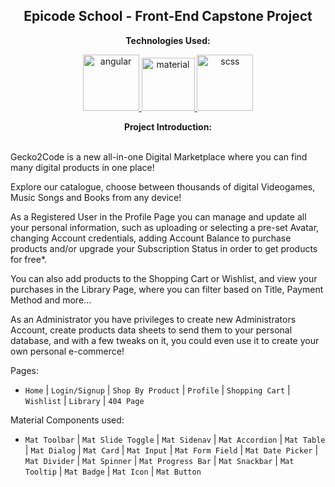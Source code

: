 
<p><h2 align="center" dir="auto"><b>Epicode School - Front-End Capstone Project</b></h2></p>

<p align="center" dir="auto"><b>Technologies Used:</b></p>
<p align="center" dir="auto"> 

  <a href="https://github.com/gi-ga-dev" target="_blank" rel="nofollow"> 
    <img src="https://user-images.githubusercontent.com/77717069/176915746-fe6aef56-4fc7-465f-b255-6a44ee086f70.png" alt="angular" width="90">
  </a> 
    <a href="https://github.com/gi-ga-dev" target="_blank" rel="nofollow"> 
    <img src="https://user-images.githubusercontent.com/77717069/180883930-26495d49-43c7-4cf8-9368-e9b3c11d1b5c.png" alt="material" width="85">
  </a> 
  <a href="https://github.com/gi-ga-dev" target="_blank" rel="nofollow"> 
    <img src="https://user-images.githubusercontent.com/77717069/176915899-7871db31-9ffa-448c-b7ca-29a4aa87b607.png" alt="scss" width="90">
  </a>   
  
</p>


</p>


<p align="center" dir="auto"> <b>Project Introduction:</b> <br><br>

Gecko2Code is a new all-in-one Digital Marketplace where you can find many digital products in one place!

Explore our catalogue, choose between thousands of digital Videogames, Music Songs and Books from any device!

As a Registered User in the Profile Page you can manage and update all your personal information, such as uploading or selecting a pre-set Avatar, changing Account credentials, adding Account Balance to purchase products and/or upgrade your Subscription Status in order to get products for free*.

You can also add products to the Shopping Cart or Wishlist, and view your purchases in the Library Page, where you can filter based on Title, Payment Method and more...

As an Administrator you have privileges to create new Administrators Account, create products data sheets to send them to your personal database, and with a few tweaks on it, you could even use it to create your own personal e-commerce!

Pages: 
- `Home` | `Login/Signup` | `Shop By Product` | `Profile` | `Shopping Cart` | `Wishlist`  | `Library` | `404 Page`

Material Components used:
- `Mat Toolbar` | `Mat Slide Toggle` | `Mat Sidenav` | `Mat Accordion` | `Mat Table` | `Mat Dialog`  | `Mat Card` | `Mat Input` | `Mat Form Field` | 
`Mat Date Picker` | `Mat Divider` | `Mat Spinner` | `Mat Progress Bar`  | `Mat Snackbar` | `Mat Tooltip` | `Mat Badge` | `Mat Icon` | `Mat Button`


</p>

